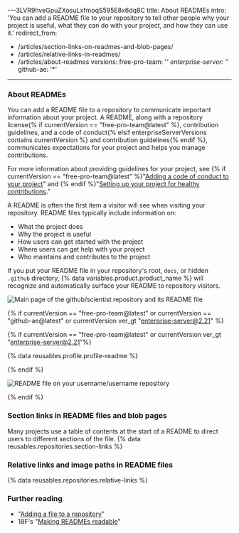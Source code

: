 ---3LVR9hveGpuZXosuLxfmoqS595E8x6dq8C
title: About READMEs
intro: 'You can add a README file to your repository to tell other people why your project is useful, what they can do with your project, and how they can use it.'
redirect_from:
  - /articles/section-links-on-readmes-and-blob-pages/
  - /articles/relative-links-in-readmes/
  - /articles/about-readmes
versions:
  free-pro-team: '*'
  enterprise-server: '*'
  github-ae: '*'
---

### About READMEs

You can add a README file to a repository to communicate important information about your project. A README, along with a repository license{% if currentVersion == "free-pro-team@latest" %}, contribution guidelines, and a code of conduct{% elsif enterpriseServerVersions contains currentVersion %} and contribution guidelines{% endif %}, communicates expectations for your project and helps you manage contributions.

For more information about providing guidelines for your project, see {% if currentVersion == "free-pro-team@latest" %}"[Adding a code of conduct to your project](/github/building-a-strong-community/adding-a-code-of-conduct-to-your-project)" and {% endif %}"[Setting up your project for healthy contributions](/github/building-a-strong-community/setting-up-your-project-for-healthy-contributions)."

A README is often the first item a visitor will see when visiting your repository. README files typically include information on:
- What the project does
- Why the project is useful
- How users can get started with the project
- Where users can get help with your project
- Who maintains and contributes to the project

If you put your README file in your repository's root, `docs`, or hidden `.github` directory, {% data variables.product.product_name %} will recognize and automatically surface your README to repository visitors.

![Main page of the github/scientist repository and its README file](/assets/images/help/repository/repo-with-readme.png)

{% if currentVersion == "free-pro-team@latest" or currentVersion == "github-ae@latest" or currentVersion ver_gt "enterprise-server@2.21" %}

{% if currentVersion == "free-pro-team@latest" or currentVersion ver_gt "enterprise-server@2.21"%}

{% data reusables.profile.profile-readme %}

{% endif %}

![README file on your username/username repository](/assets/images/help/repository/username-repo-with-readme.png)

{% endif %}

### Section links in README files and blob pages

Many projects use a table of contents at the start of a README to direct users to different sections of the file. {% data reusables.repositories.section-links %}

### Relative links and image paths in README files

{% data reusables.repositories.relative-links %}

### Further reading

- "[Adding a file to a repository](/articles/adding-a-file-to-a-repository)"
- 18F's "[Making READMEs readable](https://github.com/18F/open-source-guide/blob/18f-pages/pages/making-readmes-readable.md)"
